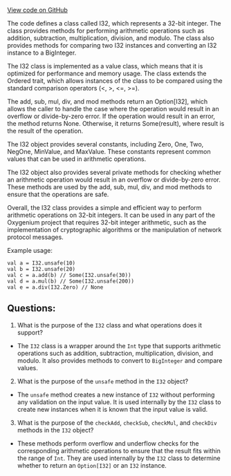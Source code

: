 [View code on GitHub](https://github.com/oxygenium/oxygenium/util/src/main/scala/org/oxygenium/util/I32.scala)

The code defines a class called I32, which represents a 32-bit integer. The class provides methods for performing arithmetic operations such as addition, subtraction, multiplication, division, and modulo. The class also provides methods for comparing two I32 instances and converting an I32 instance to a BigInteger.

The I32 class is implemented as a value class, which means that it is optimized for performance and memory usage. The class extends the Ordered trait, which allows instances of the class to be compared using the standard comparison operators (<, >, <=, >=).

The add, sub, mul, div, and mod methods return an Option[I32], which allows the caller to handle the case where the operation would result in an overflow or divide-by-zero error. If the operation would result in an error, the method returns None. Otherwise, it returns Some(result), where result is the result of the operation.

The I32 object provides several constants, including Zero, One, Two, NegOne, MinValue, and MaxValue. These constants represent common values that can be used in arithmetic operations.

The I32 object also provides several private methods for checking whether an arithmetic operation would result in an overflow or divide-by-zero error. These methods are used by the add, sub, mul, div, and mod methods to ensure that the operations are safe.

Overall, the I32 class provides a simple and efficient way to perform arithmetic operations on 32-bit integers. It can be used in any part of the Oxygenium project that requires 32-bit integer arithmetic, such as the implementation of cryptographic algorithms or the manipulation of network protocol messages. 

Example usage:

```
val a = I32.unsafe(10)
val b = I32.unsafe(20)
val c = a.add(b) // Some(I32.unsafe(30))
val d = a.mul(b) // Some(I32.unsafe(200))
val e = a.div(I32.Zero) // None
```
## Questions: 
 1. What is the purpose of the `I32` class and what operations does it support?
- The `I32` class is a wrapper around the `Int` type that supports arithmetic operations such as addition, subtraction, multiplication, division, and modulo. It also provides methods to convert to `BigInteger` and compare values.
2. What is the purpose of the `unsafe` method in the `I32` object?
- The `unsafe` method creates a new instance of `I32` without performing any validation on the input value. It is used internally by the `I32` class to create new instances when it is known that the input value is valid.
3. What is the purpose of the `checkAdd`, `checkSub`, `checkMul`, and `checkDiv` methods in the `I32` object?
- These methods perform overflow and underflow checks for the corresponding arithmetic operations to ensure that the result fits within the range of `Int`. They are used internally by the `I32` class to determine whether to return an `Option[I32]` or an `I32` instance.